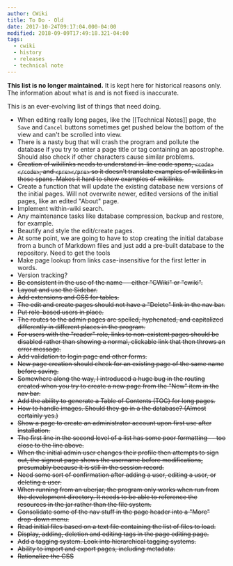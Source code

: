 ```yaml
---
author: CWiki
title: To Do - Old
date: 2017-10-24T09:17:04.000-04:00
modified: 2018-09-09T17:49:18.321-04:00
tags:
  - cwiki
  - history
  - releases
  - technical note
---
```



**This list is no longer maintained.** It is kept here for historical reasons only. The information about what is and is not fixed is inaccurate.

This is an ever-evolving list of things that need doing.

* When editing really long pages, like the [[Technical Notes]] page, the `Save` and `Cancel` buttons sometimes get pushed below the bottom of the view and can't be scrolled into view.
* There is a nasty bug that will crash the program and pollute the database if you try to enter a page title or tag containing an apostrophe. Should also check if other characters cause similar problems.
* ~~Creation of wikilinks needs to understand in-line code spans, `<code></code>`, and `<pre></pre>` so it doesn't translate examples of wikilinks in those spans. Makes it hard to show examples of wikilinks.~~
* Create a function that will update the existing database new versions of the initial pages. Will not overwrite newer, edited versions of the initial pages, like an edited "About" page.
* Implement within-wiki search.
* Any maintenance tasks like database compression, backup and restore, for example.
* Beautify and style the edit/create pages.
* At some point, we are going to have to stop creating the initial database from a bunch of Markdown files and just add a pre-built database to the repository. Need to get the tools
* Make page lookup from links case-insensitive for the first letter in words.
* Version tracking?
* ~~Be consistent in the use of the name -- either "CWiki" or "cwiki".~~
* ~~Layout and use the Sidebar.~~
* ~~Add extensions and CSS for tables.~~
* ~~The edit and create pages should not have a "Delete" link in the nav bar.~~
* ~~Put role-based users in place.~~
*  ~~The routes to the admin pages are spelled, hyphenated, and capitalized differently in different places in the program.~~
*  ~~For users with the "reader" role, links to non-existent pages should be disabled rather than showing a normal, clickable link that then throws an error message.~~
* ~~Add validation to login page and other forms.~~
* ~~New page creation should check for an existing page of the same name before saving.~~
* ~~Somewhere along the way, I introduced a huge bug in the routing created when you try to create a new page from the "New" item in the nav bar.~~
* ~~Add the ability to generate a Table of Contents (TOC) for long pages.~~
* ~~How to handle images. Should they go in a the database? (Almost certainly yes.)~~
* ~~Show a page to create an administrator account upon first use after installation.~~
* ~~The first line in the second level of a list has some poor formatting -- too close to the line above.~~
* ~~When the initial admin user changes their profile then attempts to sign out, the signout page shows the username​ before modifications, presumably because it is still in the session record.~~
* ~~Need some sort of confirmation after adding a user, editing a user, or deleting a user.~~
* ~~When running from an uberjar, the program only works when run from the development directory. It needs to be able to reference the resources in the jar rather than the file system.~~
* ~~Consolidate some of the nav stuff in the page header into a "More" drop-down menu.~~
* ~~Read initial files based on a text file containing the list of files to load.~~
* ~~Display, adding, deletion and editing tags in the page editing page.~~
* ~~Add a tagging system. Look into hierarchical tagging systems.~~
* ~~Ability to import and export pages, including metadata.~~
* ~~Rationalize the CSS~~